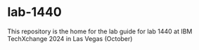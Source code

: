 # lab-1440
This repository is the home for the lab guide for lab 1440 at IBM TechXchange 2024 in Las Vegas (October)
